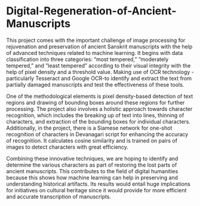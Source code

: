 # Digital-Regeneration-of-Ancient-Manuscripts

This project comes with the important challenge of image processing for rejuvenation and preservation of ancient Sanskrit manuscripts with the help of advanced techniques related to machine learning. It begins with data classification into three categories: ”most tempered,” ”moderately tempered,” and ”least tempered” according to their visual integrity with the help of pixel density and a threshold value. Making use of OCR technology - particularly Tesseract and Google OCR-to identify and extract the text from partially damaged manuscripts and test the effectiveness of these tools.

One of the methodological elements is pixel density-based detection of text regions and drawing of bounding boxes around these regions for further processing. The project also involves a holistic approach towards character recognition, which includes the breaking up of text into lines, thinning of characters, and extraction of the bounding boxes for individual characters. Additionally, in the project, there is a Siamese network for one-shot recognition of characters in Devanagari script for enhancing the accuracy of recognition. It calculates cosine similarity and is trained on pairs of images to detect characters with great efficiency.

Combining these innovative techniques, we are hoping to identify and determine the various characters as part of restoring the lost parts of ancient manuscripts. This contributes to the field of digital humanities because this shows how machine learning can help in preserving and understanding historical artifacts. Its results would entail huge implications for initiatives on cultural heritage since it would provide for more efficient and accurate transcription of manuscripts.
